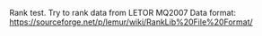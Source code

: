 Rank test.
Try to rank data from LETOR MQ2007
Data format: https://sourceforge.net/p/lemur/wiki/RankLib%20File%20Format/

